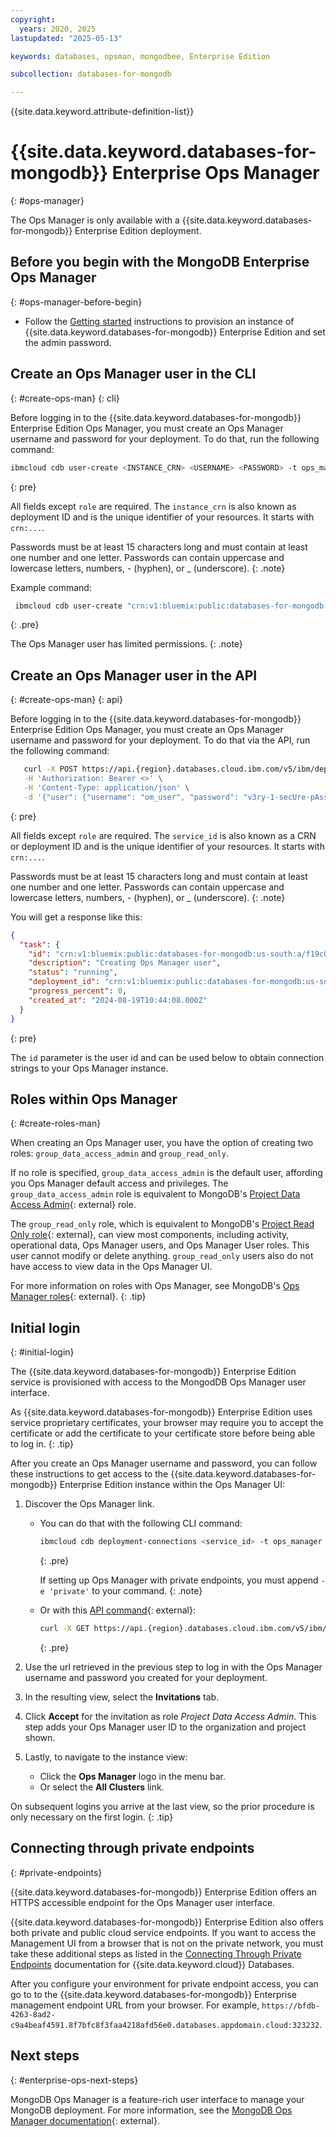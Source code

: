 ```yaml
---
copyright:
  years: 2020, 2025
lastupdated: "2025-05-13"

keywords: databases, opsman, mongodbee, Enterprise Edition

subcollection: databases-for-mongodb

---
```


{{site.data.keyword.attribute-definition-list}}

# {{site.data.keyword.databases-for-mongodb}} Enterprise Ops Manager
{: #ops-manager}

The Ops Manager is only available with a {{site.data.keyword.databases-for-mongodb}} Enterprise Edition deployment.

## Before you begin with the MongoDB Enterprise Ops Manager
{: #ops-manager-before-begin}

- Follow the [Getting started](/docs/databases-for-mongodb?topic=databases-for-mongodb-getting-started-new&interface=ui) instructions to provision an instance of {{site.data.keyword.databases-for-mongodb}} Enterprise Edition and set the admin password.

## Create an Ops Manager user in the CLI
{: #create-ops-man}
{: cli}

Before logging in to the {{site.data.keyword.databases-for-mongodb}} Enterprise Edition Ops Manager, you must create an Ops Manager username and password for your deployment. To do that, run the following command:

```sh
ibmcloud cdb user-create <INSTANCE_CRN> <USERNAME> <PASSWORD> -t ops_manager -r <ROLE>
```
{: pre}

All fields except `role` are required. The `instance_crn` is also known as deployment ID and is the unique identifier of your resources. It starts with `crn:...`.

Passwords must be at least 15 characters long and must contain at least one number and one letter. Passwords can contain uppercase and lowercase letters, numbers, - (hyphen), or _ (underscore).
{: .note}

Example command:

```sh
 ibmcloud cdb user-create "crn:v1:bluemix:public:databases-for-mongodb:us-south:a/40ddc34a953a8c02f10987b59085b60e:32bd88c9-1d96-4486-8012-1dgcd629e609::" newuser01 SuperSecure001! -t ops_manager -r group_read_only
```
{: .pre}

The Ops Manager user has limited permissions.
{: .note}

## Create an Ops Manager user in the API
{: #create-ops-man}
{: api}

Before logging in to the {{site.data.keyword.databases-for-mongodb}} Enterprise Edition Ops Manager, you must create an Ops Manager username and password for your deployment. To do that via the API, run the following command:

```sh
   curl -X POST https://api.{region}.databases.cloud.ibm.com/v5/ibm/deployments/{service_id}/users/ops_manager \
   -H 'Authorization: Bearer <>' \
   -H 'Content-Type: application/json' \
   -d '{"user": {"username": "om_user", "password": "v3ry-1-secUre-pAssword-2", "role":"group_data_access_admin"}}' 
```
{: pre}

All fields except `role` are required. The `service_id` is also known as a CRN or deployment ID and is the unique identifier of your resources. It starts with `crn:...`.

Passwords must be at least 15 characters long and must contain at least one number and one letter. Passwords can contain uppercase and lowercase letters, numbers, - (hyphen), or _ (underscore).
{: .note}

You will get a response like this:

```json
{
  "task": {
    "id": "crn:v1:bluemix:public:databases-for-mongodb:us-south:a/f19c0f5eff94b69ae419d3se4rfta7a0ed:de50e7c9-d534-4e13-af4f-c7429c58b78f:task:21a5721c-5eb2-4b8a-bb30-fd4f88e4ac49",
    "description": "Creating Ops Manager user",
    "status": "running",
    "deployment_id": "crn:v1:bluemix:public:databases-for-mongodb:us-south:a/f19c0f5eff945rf6ythgf9db57e9a7a0ed:de50e7c9-d534-4e13-af4f-c7429c58b78f::",
    "progress_percent": 0,
    "created_at": "2024-08-19T10:44:08.000Z"
  }
}
```
{: pre}

The `id` parameter is the user id and can be used below to obtain connection strings to your Ops Manager instance.

## Roles within Ops Manager
{: #create-roles-man}

When creating an Ops Manager user, you have the option of creating two roles: `group_data_access_admin` and `group_read_only`.

If no role is specified, `group_data_access_admin` is the default user, affording you Ops Manager default access and privileges. The `group_data_access_admin` role is equivalent to MongoDB's [Project Data Access Admin](https://docs.opsmanager.mongodb.com/current/reference/user-roles/#Project-Data-Access-Admin){: external} role.

The `group_read_only` role, which is equivalent to MongoDB's [Project Read Only role](https://docs.opsmanager.mongodb.com/current/reference/user-roles/#Project-Read-Only){: external}, can view most components, including activity, operational data, Ops Manager users, and Ops Manager User roles. This user cannot modify or delete anything. `group_read_only` users also do not have access to view data in the Ops Manager UI.

For more information on roles with Ops Manager, see MongoDB's [Ops Manager roles](https://docs.opsmanager.mongodb.com/current/reference/user-roles/){: external}.
{: .tip}

## Initial login
{: #initial-login}

The {{site.data.keyword.databases-for-mongodb}} Enterprise Edition service is provisioned with access to the MongodDB Ops Manager user interface.

As {{site.data.keyword.databases-for-mongodb}} Enterprise Edition uses service proprietary certificates, your browser may require you to accept the certificate or add the certificate to your certificate store before being able to log in.
{: .tip}

After you create an Ops Manager username and password, you can follow these instructions to get access to the {{site.data.keyword.databases-for-mongodb}} Enterprise Edition instance within the Ops Manager UI:

1. Discover the Ops Manager link.

   - You can do that with the following CLI command:

     ```sh
     ibmcloud cdb deployment-connections <service_id> -t ops_manager
     ```
     {: .pre}

     If setting up Ops Manager with private endpoints, you must append `-e 'private'` to your command.
     {: .note}

   - Or with this [API command](https://cloud.ibm.com/apidocs/cloud-databases-api/cloud-databases-api-v5#getconnection){: external}:

     ```sh
     curl -X GET https://api.{region}.databases.cloud.ibm.com/v5/ibm/deployments/{service_id}/users/ops_manager/{user_id}/connections/{endpoint_type} -H 'Authorization: Bearer <>'
     ```
     {: .pre}

1. Use the url retrieved in the previous step to log in with the Ops Manager username and password you created for your deployment.

1. In the resulting view, select the **Invitations** tab.

1. Click **Accept** for the invitation as role *Project Data Access Admin*. This step adds your Ops Manager user ID to the organization and project shown.

1. Lastly, to navigate to the instance view:

   - Click the **Ops Manager** logo in the menu bar.
   - Or select the **All Clusters** link.

On subsequent logins you arrive at the last view, so the prior procedure is only necessary on the first login.
{: .tip}

## Connecting through private endpoints
{: #private-endpoints}

{{site.data.keyword.databases-for-mongodb}} Enterprise Edition offers an HTTPS accessible endpoint for the Ops Manager user interface.

{{site.data.keyword.databases-for-mongodb}} Enterprise Edition also offers both private and public cloud service endpoints. If you want to access the Management UI from a browser that is not on the private network, you must take these additional steps as listed in the [Connecting Through Private Endpoints](/docs/cloud-databases?topic=cloud-databases-service-endpoints#private-endpoints) documentation for {{site.data.keyword.cloud}} Databases.

After you configure your environment for private endpoint access, you can go to to the {{site.data.keyword.databases-for-mongodb}} Enterprise management endpoint URL from your browser. For example, `https://bfdb-4263-8ad2-c9a4beaf4591.8f7bfc8f3faa4218afd56e0.databases.appdomain.cloud:323232`.

## Next steps
{: #enterprise-ops-next-steps}

MongoDB Ops Manager is a feature-rich user interface to manage your MongoDB deployment. For more information, see the [MongoDB Ops Manager documentation](https://www.mongodb.com/docs/ops-manager/current/){: external}.
